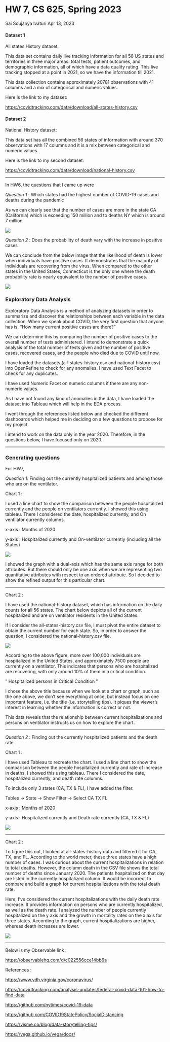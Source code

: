 HW 7, CS 625, Spring 2023
================
Sai Soujanya Ivaturi
Apr 13, 2023

#### Dataset 1

All states History dataset:

This data set contains daily live tracking information for all 56 US
states and territories in three major areas: total tests, patient
outcomes, and demographic information, all of which have a data quality
rating. This live tracking stopped at a point in 2021, so we have the
information till 2021.

This data collection contains approximately 20781 observations with 41
columns and a mix of categorical and numeric values.

Here is the link to my dataset:

<https://covidtracking.com/data/download/all-states-history.csv>

#### Dataset 2

National History dataset:

This data set has all the combined 56 states of information with around
370 observations with 17 columns and it is a mix between categorical and
numeric values.

Here is the link to my second dataset:

<https://covidtracking.com/data/download/national-history.csv>

------------------------------------------------------------------------

In HW6, the questions that I came up were

*Question 1* : Which states had the highest number of COVID-19 cases and
deaths during the pandemic

As we can clearly see that the number of cases are more in the state CA
(California) which is exceeding 150 million and to deaths NY which is
around 7 million.

![](hw6-1.png)

*Question 2* : Does the probability of death vary with the increase in
positive cases

We can conclude from the below image that the likelihood of death is
lower when individuals have positive cases. It demonstrates that the
majority of individuals are recovering from the virus. When compared to
the other states in the United States, Connecticut is the only one where
the death probability rate is nearly equivalent to the number of
positive cases.

![](hw6-2.png)

### Exploratory Data Analysis

Exploratory Data Analysis is a method of analyzing datasets in order to
summarize and discover the relationships between each variable in the
data collection. When we speak about COVID, the very first question that
anyone has is, “How many current positive cases are there?”

We can determine this by comparing the number of positive cases to the
overall number of tests administered. I intend to demonstrate a quick
analysis of the total number of tests given and the number of positive
cases, recovered cases, and the people who died due to COVID until now.

I have loaded the datasets (all-states-history.csv and
national-history.csv) into OpenRefine to check for any anomalies. I have
used Text Facet to check for any duplicates.

I have used Numeric Facet on numeric columns if there are any
non-numeric values.

As I have not found any kind of anomalies in the data, I have loaded the
dataset into Tableau which will help in the EDA process.

I went through the references listed below and checked the different
dashboards which helped me in deciding on a few questions to propose for
my project.

I intend to work on the data only in the year 2020. Therefore, in the
questions below, I have focused only on 2020.

------------------------------------------------------------------------

### Generating questions

For HW7,

*Question 1*: Finding out the currently hospitalized patients and among
those who are on the ventilator.

Chart 1 :

I used a line chart to show the comparison between the people
hospitalized currently and the people on ventilators currently. I showed
this using tableau. There I considered the date, hospitalized currently,
and On ventilator currently columns.

x-axis : Months of 2020

y-axis : Hospitalized currently and On-ventilator currently (including
all the States)

![](hw7-2.png)

I showed the graph with a dual-axis which has the same axis range for
both attributes. But there should only be one axis when we are
representing two quantitative attributes with respect to an ordered
attribute. So I decided to show the refined output for this particular
chart.

------------------------------------------------------------------------

Chart 2 :

I have used the national-history dataset, which has information on the
daily counts for all 56 states. The chart below depicts all of the
current hospitalized and are on ventilator residents in the United
States.

If I consider the all-states-history.csv file, I must pivot the entire
dataset to obtain the current number for each state. So, in order to
answer the question, I considered the national-history.csv file.

![](hw7-3.png)

According to the above figure, more over 100,000 individuals are
hospitalized in the United States, and approximately 7500 people are
currently on a ventilator. This indicates that persons who are
hospitalized are recovering, with only around 10% of them in a critical
condition.

” Hospitalized persons in Critical Condition ”

I chose the above title because when we look at a chart or graph, such
as the one above, we don’t see everything at once, but instead focus on
one important feature, i.e. the title (i.e. storytelling tips). It
piques the viewer’s interest in learning whether the information is
correct or not.

This data reveals that the relationship between current hospitalizations
and persons on ventilator instructs us on how to explore the chart.

------------------------------------------------------------------------

*Question 2* : Finding out the currently hospitalized patients and the
death rate.

Chart 1 :

I have used Tableau to recreate the chart. I used a line chart to show
the comparison between the people hospitalized currently and rate of
increase in deaths. I showed this using tableau. There I considered the
date, hospitalized currently, and death rate columns.

To include only 3 states (CA, TX & FL), I have added the filter.

Tables -\> State -\> Show Filter -\> Select CA TX FL

x-axis : Months of 2020

y-axis : Hospitalized currently and Death rate currently (CA, TX & FL)

![](hw7-4.png)

------------------------------------------------------------------------

Chart 2 :

To figure this out, I looked at all-states-history data and filtered it
for CA, TX, and FL. According to the world meter, these three states
have a high number of cases. I was curious about the current
hospitalizations in relation to total deaths. However, the column death
in the CSV file shows the total number of deaths since January 2020. The
patients hospitalized on that day are listed in the currently
hospitalized column. It would be incorrect to compare and build a graph
for current hospitalizations with the total death rate.

Here, I’ve considered the current hospitalizations with the daily death
rate increase. It provides information on persons who are currently
hospitalized, as well as the death rate. I analyzed the number of people
currently hospitalized on the y axis and the growth in mortality rates
on the x axis for three states. According to the graph, current
hospitalizations are higher, whereas death increases are lower.

![](hw7-1.png)

------------------------------------------------------------------------

Below is my Observable link :

<https://observablehq.com/d/c022556cce14bb6a>

References :

<https://www.vdh.virginia.gov/coronavirus/>

<https://covidtracking.com/analysis-updates/federal-covid-data-101-how-to-find-data>

<https://github.com/nytimes/covid-19-data>

<https://github.com/COVID19StatePolicy/SocialDistancing>

<https://visme.co/blog/data-storytelling-tips/>

<https://vega.github.io/vega/docs/>
